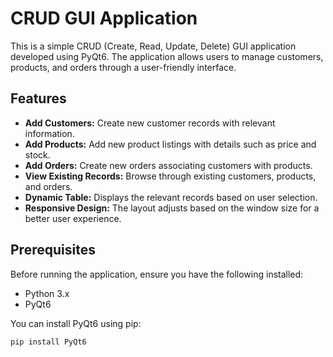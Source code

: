 # CRUD GUI Application

This is a simple CRUD (Create, Read, Update, Delete) GUI application developed using PyQt6. The application allows users to manage customers, products, and orders through a user-friendly interface.

## Features

- **Add Customers:** Create new customer records with relevant information.
- **Add Products:** Add new product listings with details such as price and stock.
- **Add Orders:** Create new orders associating customers with products.
- **View Existing Records:** Browse through existing customers, products, and orders.
- **Dynamic Table:** Displays the relevant records based on user selection.
- **Responsive Design:** The layout adjusts based on the window size for a better user experience.

## Prerequisites

Before running the application, ensure you have the following installed:

- Python 3.x
- PyQt6

You can install PyQt6 using pip:

```bash
pip install PyQt6

